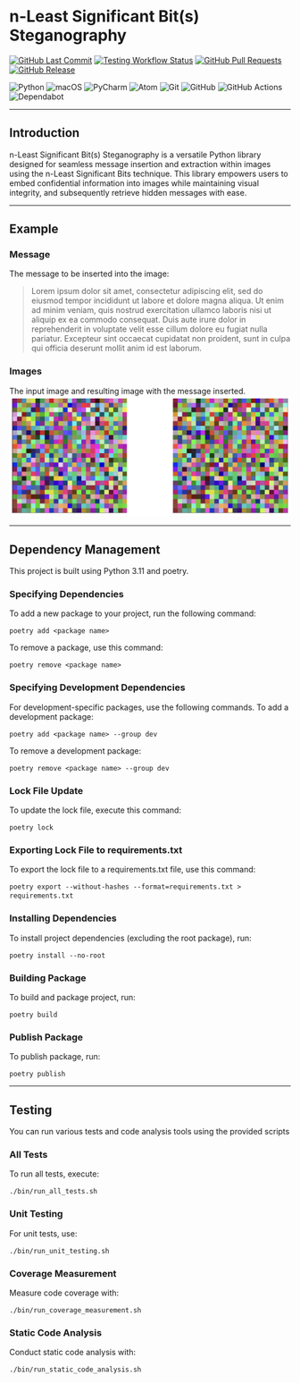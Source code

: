 # n-Least Significant Bit(s) Steganography

[![GitHub Last Commit](https://img.shields.io/github/last-commit/mtabidze/nLSBs-Steganography.svg?branch=main)](https://github.com/mtabidze/nLSBs-Steganography/commits/main)
[![Testing Workflow Status](https://github.com/mtabidze/nLSBs-Steganography/actions/workflows/testing-flow.yml/badge.svg?branch=main)](https://github.com/mtabidze/llm-co-writer/actions/workflows/testing-flow.yml)
[![GitHub Pull Requests](https://img.shields.io/github/issues-pr/mtabidze/nLSBs-Steganography.svg)](https://github.com/mtabidze/nLSBs-Steganography/pulls)
[![GitHub Release](https://img.shields.io/github/release/mtabidze/nLSBs-Steganography.svg)](https://github.com/mtabidze/nLSBs-Steganography/releases)

![Python](https://img.shields.io/badge/python-3670A0?style=flat&logo=python&logoColor=ffdd54)
![macOS](https://img.shields.io/badge/mac%20os-000000?style=flat&logo=macos&logoColor=F0F0F0)
![PyCharm](https://img.shields.io/badge/pycharm-143?style=flat&logo=pycharm&logoColor=black&color=black&labelColor=green)
![Atom](https://img.shields.io/badge/Atom-%2366595C.svg?style=flat&logo=atom&logoColor=white)
![Git](https://img.shields.io/badge/git-%23F05033.svg?style=flat&logo=git&logoColor=white)
![GitHub](https://img.shields.io/badge/github-%23121011.svg?style=flat&logo=github&logoColor=white)
![GitHub Actions](https://img.shields.io/badge/github%20actions-%232671E5.svg?style=flat&logo=githubactions&logoColor=white)
![Dependabot](https://img.shields.io/badge/dependabot-025E8C?style=flat&logo=dependabot&logoColor=white)

---

## Introduction

n-Least Significant Bit(s) Steganography is a versatile Python library designed for seamless message insertion and extraction within images using the n-Least Significant Bits technique. This library empowers users to embed confidential information into images while maintaining visual integrity, and subsequently retrieve hidden messages with ease. 

---

## Example
### Message
The message to be inserted into the image: 

>Lorem ipsum dolor sit amet, consectetur adipiscing elit, sed do eiusmod tempor incididunt ut labore et dolore magna aliqua. Ut enim ad minim veniam, quis nostrud exercitation ullamco laboris nisi ut aliquip ex ea commodo consequat. Duis aute irure dolor in reprehenderit in voluptate velit esse cillum dolore eu fugiat nulla pariatur. Excepteur sint occaecat cupidatat non proident, sunt in culpa qui officia deserunt mollit anim id est laborum.

### Images
The input image and resulting image with the message inserted.
![The input and resulting images](tools/SampleImages.png?raw=true)

---

## Dependency Management

This project is built using Python 3.11 and poetry.

### Specifying Dependencies
To add a new package to your project, run the following command:
```shell
poetry add <package name>
```
To remove a package, use this command:
```shell
poetry remove <package name>
```
### Specifying Development Dependencies
For development-specific packages, use the following commands.
To add a development package:
```shell
poetry add <package name> --group dev
```
To remove a development package:
```shell
poetry remove <package name> --group dev 
```
### Lock File Update
To update the lock file, execute this command:
```shell
poetry lock
```
### Exporting Lock File to requirements.txt
To export the lock file to a requirements.txt file, use this command:
```shell
poetry export --without-hashes --format=requirements.txt > requirements.txt
```
### Installing Dependencies
To install project dependencies (excluding the root package), run:
```shell
poetry install --no-root 
```
### Building Package
To build and package project, run:
```shell
poetry build
```
### Publish Package
To publish package, run:
```shell
poetry publish
```
---

## Testing
You can run various tests and code analysis tools using the provided scripts
### All Tests
To run all tests, execute:
```shell
./bin/run_all_tests.sh
```
### Unit Testing
For unit tests, use:
```shell
./bin/run_unit_testing.sh
```
### Coverage Measurement
Measure code coverage with:
```shell
./bin/run_coverage_measurement.sh
```
### Static Code Analysis
Conduct static code analysis with:
```shell
./bin/run_static_code_analysis.sh
```
